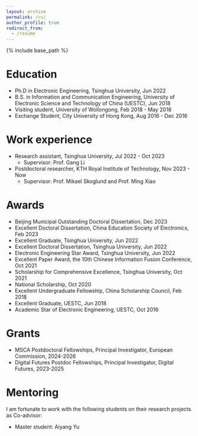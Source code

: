 ```yaml
---
layout: archive
permalink: /cv/
author_profile: true
redirect_from:
  - /resume
---
```


{% include base_path %}

Education
======
* Ph.D in Electronic Engineering, Tsinghua University, Jun 2022 
* B.S. in Information and Communication Engineering, University of Electronic Science and Technology of China (UESTC), Jun 2018
* Visiting student, University of Wollongong, Feb 2018 - May 2018
* Exchange Student, City University of Hong Kong, Aug 2016 - Dec 2016

Work experience
======
* Research assistant, Tsinghua University, Jul 2022 - Oct 2023
  * Supervisor: Prof. Gang Li 
* Postdoctoral researcher, KTH Royal Institute of Technology, Nov 2023 - Now
  * Supervisor: Prof. Mikael Skoglund and Prof. Ming Xiao 
  
Awards
======
* Beijing Municipal Outstanding Doctoral Dissertation, Dec 2023
* Excellent Doctoral Dissertation, China Education Society of Electronics, Feb 2023
* Excellent Graduate, Tsinghua University, Jun 2022
* Excellent Doctoral Dissertation, Tsinghua University, Jun 2022
* Electronic Engineering Star Award, Tsinghua University, Jun 2022
* Excellent Paper Award, the 10th Chinese Information Fusion Conference, Oct 2021
* Scholarship for Comprehensive Excellence, Tsinghua University, Oct 2021
* National Scholarship, Oct 2020
* Excellent Undergraduate Fellowship, China Scholarship Council, Feb 2018
* Excellent Graduate, UESTC, Jun 2018
* Academic Star of Electronic Engineering, UESTC, Oct 2016

Grants
======
* MSCA Postdoctoral Fellowships, Principal Investigator, European Commission, 2024-2026
* Digital Futures Postdoc Fellowships, Principal Investigator, Digital Futures, 2023-2025

 
Mentoring
======
I am fortunate to work with the following students on their research projects as Co-advisor:
* Master student: Aiyang Yu
